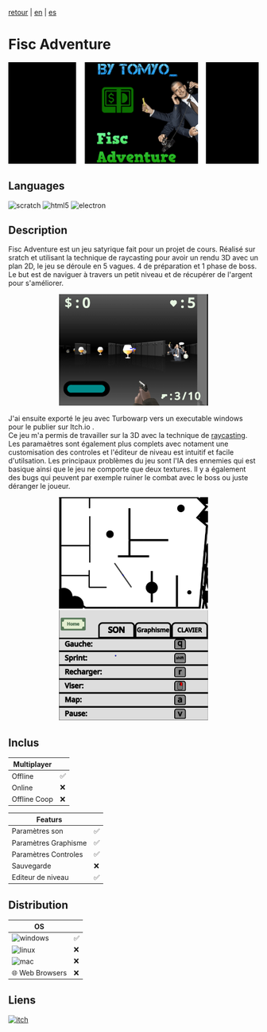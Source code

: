 [retour](/README.md) | [en](/translation/en/fisc-adventure.md) | [es](/translation/es/fisc-adventure.md)
  
# Fisc Adventure

<p align="center">
  <img src="/image/fisc-adventure-banner.png" width="600" alt="Fisc Adventure logo">
</p>

## Languages

<img alt="scratch" src="https://img.shields.io/badge/Scratch-FF6F00?style=for-the-badge&logo=Scratch&logoColor=white"/> <img alt="html5" src="https://img.shields.io/badge/HTML5-E34F26?style=for-the-badge&logo=html5&logoColor=white"/> <img alt="electron" src="https://img.shields.io/badge/Electron-2B2E3A?style=for-the-badge&logo=electron&logoColor=9FEAF9"/>

## Description
Fisc Adventure est un jeu satyrique fait pour un projet de cours. Réalisé sur sratch et utilisant la technique de raycasting pour avoir un rendu 3D avec un plan 2D, le jeu se déroule en 5 vagues. 4 de préparation et 1 phase de boss. Le but est de naviguer à travers un petit niveau et de récupérer de l'argent pour s'améliorer.


<p align="center">
  <img src="/image/fisc-adventure-in-game.png" width="300" alt="Fisc Adventure niveau">
</p>

J'ai ensuite exporté le jeu avec Turbowarp vers un executable windows pour le publier sur Itch.io .    
Ce jeu m'a permis de travailler sur la 3D avec la technique de [raycasting](https://fr.wikipedia.org/wiki/Raycasting). Les paramaètres sont également plus complets avec notament une customisation des controles et l'éditeur de niveau est intuitif et facile d'utilsation. Les principaux problèmes du jeu sont l'IA des ennemies qui est basique ainsi que le jeu ne comporte que deux textures. Il y a également des bugs qui peuvent par exemple ruiner le combat avec le boss ou juste déranger le joueur.

<p align="center">
  <img src="/image/fisc-adventure-level-editor.png" width="300" alt="Fisc Adventure editeur">
  <img src="/image/fisc-avdventure-parameters.png" width="300" alt="Fisc Adventure parametres">
</p>

## Inclus

| Multiplayer |  |
|---------------|---------------|
| Offline | ✅ |
| Online | ❌ |
| Offline Coop | ❌ |

| Featurs | |
|---------------|---------------|
| Paramètres son | ✅ |
| Paramètres Graphisme | ✅ |
| Paramètres Controles | ✅ |
| Sauvegarde | ❌ |
| Editeur de niveau | ✅ |

## Distribution

| OS | |
|---------------|---------------|
| <img alt="windows" src="https://img.shields.io/badge/Windows-0078D6?style=for-the-badge&logo=windows&logoColor=white"/> | ✅ |
| <img alt="linux" src="https://img.shields.io/badge/Linux-FCC624?style=for-the-badge&logo=linux&logoColor=black"/> | ❌ |
| <img alt="mac" src="https://img.shields.io/badge/mac%20os-000000?style=for-the-badge&logo=apple&logoColor=white"/> | ❌ |
| 🌐 Web Browsers | ❌ |


## Liens

<a target="_blank" href="https://tomyo.itch.io/fisc-adventure">
      <img alt="itch" src="https://img.shields.io/badge/Itch.io-FA5C5C?style=for-the-badge&logo=itchdotio&logoColor=white">
</a>

